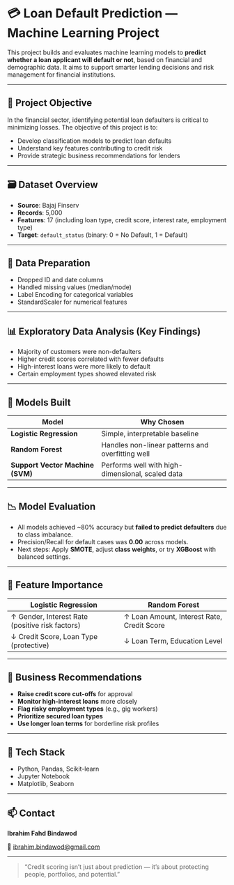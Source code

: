 # 💳 Loan Default Prediction — Machine Learning Project

This project builds and evaluates machine learning models to **predict whether a loan applicant will default or not**, based on financial and demographic data. It aims to support smarter lending decisions and risk management for financial institutions.

---

## 🎯 Project Objective

In the financial sector, identifying potential loan defaulters is critical to minimizing losses. The objective of this project is to:
- Develop classification models to predict loan defaults
- Understand key features contributing to credit risk
- Provide strategic business recommendations for lenders

---

## 🗃️ Dataset Overview

- **Source**: Bajaj Finserv
- **Records**: 5,000
- **Features**: 17 (including loan type, credit score, interest rate, employment type)
- **Target**: `default_status` (binary: 0 = No Default, 1 = Default)

---

## 🔧 Data Preparation

- Dropped ID and date columns
- Handled missing values (median/mode)
- Label Encoding for categorical variables
- StandardScaler for numerical features

---

## 📊 Exploratory Data Analysis (Key Findings)

-  Majority of customers were non-defaulters
-  Higher credit scores correlated with fewer defaults
-  High-interest loans were more likely to default
-  Certain employment types showed elevated risk

---

## 🤖 Models Built

| Model | Why Chosen |
|-------|------------|
| **Logistic Regression** | Simple, interpretable baseline |
| **Random Forest** | Handles non-linear patterns and overfitting well |
| **Support Vector Machine (SVM)** | Performs well with high-dimensional, scaled data |

---

## 📉 Model Evaluation

- All models achieved ~80% accuracy but **failed to predict defaulters** due to class imbalance.
- Precision/Recall for default cases was **0.00** across models.
- Next steps: Apply **SMOTE**, adjust **class weights**, or try **XGBoost** with balanced settings.

---

## 📌 Feature Importance

| Logistic Regression | Random Forest |
|---------------------|----------------|
| ↑ Gender, Interest Rate (positive risk factors) | ↑ Loan Amount, Interest Rate, Credit Score |
| ↓ Credit Score, Loan Type (protective) | ↓ Loan Term, Education Level |

---

## 💼 Business Recommendations

- **Raise credit score cut-offs** for approval
- **Monitor high-interest loans** more closely
- **Flag risky employment types** (e.g., gig workers)
- **Prioritize secured loan types**
- **Use longer loan terms** for borderline risk profiles

---

## 🧪 Tech Stack

- Python, Pandas, Scikit-learn
- Jupyter Notebook
- Matplotlib, Seaborn

---

## 📫 Contact

**Ibrahim Fahd Bindawod**  
 
📧 ibrahim.bindawod@gmail.com

---

> “Credit scoring isn’t just about prediction — it’s about protecting people, portfolios, and potential.”
